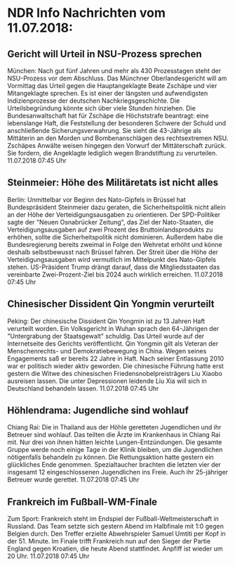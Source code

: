 # NDR Info Nachrichten vom 11.07.2018:


## Gericht will Urteil in NSU-Prozess sprechen
München: Nach gut fünf Jahren und mehr als 430 Prozesstagen steht der NSU-Prozess vor dem Abschluss. Das Münchner Oberlandesgericht will am Vormittag das Urteil gegen die Hauptangeklagte Beate Zschäpe und vier Mitangeklagte sprechen. Es ist einer der längsten und aufwendigsten Indizienprozesse der deutschen Nachkriegsgeschichte. Die Urteilsbegründung könnte sich über viele Stunden hinziehen. Die Bundesanwaltschaft hat für Zschäpe die Höchststrafe beantragt: eine lebenslange Haft, die Feststellung der besonderen Schwere der Schuld und anschließende Sicherungsverwahrung. Sie sieht die 43-Jährige als Mittäterin an den Morden und Bombenanschlägen des rechtsextremen NSU. Zschäpes Anwälte weisen hingegen den Vorwurf der Mittäterschaft zurück. Sie fordern, die Angeklagte lediglich wegen Brandstiftung zu verurteilen. 11.07.2018 07:45 Uhr 

## Steinmeier: Höhe des Militäretats ist nicht alles
Berlin: Unmittelbar vor Beginn des Nato-Gipfels in Brüssel hat Bundespräsident Steinmeier dazu geraten, die Sicherheitspolitik nicht allein an der Höhe der Verteidigungsausgaben zu orientieren. Der SPD-Politiker sagte der "Neuen Osnabrücker Zeitung", das Ziel der Nato-Staaten, die Verteidigungsausgaben auf zwei Prozent des Bruttoinlandsprodukts zu erhöhen, sollte die Sicherheitspolitik nicht dominieren. Außerdem habe die Bundesregierung bereits zweimal in Folge den Wehretat erhöht und könne deshalb selbstbewusst nach Brüssel fahren. Der Streit über die Höhe der Verteidigungsausgaben wird vermutlich im Mittelpunkt des Nato-Gipfels stehen. US-Präsident Trump drängt darauf, dass die Mitgliedsstaaten das vereinbarte Zwei-Prozent-Ziel bis 2024 auch wirklich erreichen. 11.07.2018 07:45 Uhr 

## Chinesischer Dissident Qin Yongmin verurteilt
Peking: Der chinesische Dissident Qin Yongmin ist zu 13 Jahren Haft verurteilt worden. Ein Volksgericht in Wuhan sprach den 64-Jährigen der "Untergrabung der Staatsgewalt" schuldig. Das Urteil wurde auf der Internetseite des Gerichts veröffentlicht. Qin Yongmin gilt als Veteran der Menschenrechts- und Demokratiebewegung in China. Wegen seines Engagements saß er bereits 22 Jahre in Haft. Nach seiner Entlassung 2010 war er politisch wieder aktiv geworden. Die chinesische Führung hatte erst gestern die Witwe des chinesischen Friedensnobelpreisträgers Liu Xiaobo ausreisen lassen. Die unter Depressionen leidende Liu Xia will sich in Deutschland behandeln lassen. 11.07.2018 07:45 Uhr 

## Höhlendrama: Jugendliche sind wohlauf
Chiang Rai:      Die in Thailand aus der Höhle geretteten Jugendlichen und ihr Betreuer sind wohlauf. Das teilten die Ärzte im Krankenhaus in Chiang Rai mit. Nur drei von ihnen hätten leichte Lungen-Entzündungen. Die gesamte Gruppe werde noch einige Tage in der Klinik bleiben, um die Jugendlichen nötigenfalls behandeln zu können. Die Rettungsaktion hatte gestern ein glückliches Ende genommen. Spezialtaucher brachten die letzten vier der insgesamt 12 eingeschlossenen Jugendlichen ins Freie. Auch ihr 25-jähriger Betreuer wurde gerettet. 11.07.2018 07:45 Uhr 

## Frankreich im Fußball-WM-Finale
Zum Sport: Frankreich steht im Endspiel der Fußball-Weltmeisterschaft in Russland. Das Team setzte sich gestern Abend im Halbfinale mit 1:0 gegen Belgien durch. Den Treffer erzielte Abwehrspieler Samuel Umtiti per Kopf in der 51. Minute. Im Finale trifft Frankreich nun auf den Sieger der Partie England gegen Kroatien, die heute Abend stattfindet. Anpfiff ist wieder um 20 Uhr. 11.07.2018 07:45 Uhr 
